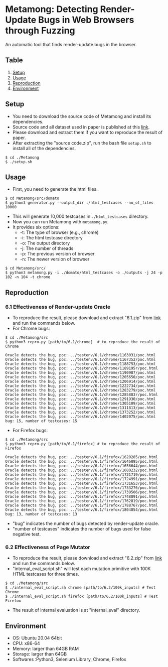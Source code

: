 # Metamong: Detecting Render-Update Bugs in Web Browsers through Fuzzing

An automatic tool that finds render-update bugs in the browser.

## Table                                                                                     
1. [Setup](#Setup)
2. [Usage](#Usage)
3. [Reproduction](#Reproduction)
4. [Environment](#Environment)

## Setup
- You need to download the source code of Metamong and install its dependencies.
- Source code and all dataset used in paper is published at this [link](https://figshare.com/s/05656422846b31f368fc).
- Please download and extract them if you want to reproduce the result of paper.
- After extracting the "source code.zip", run the bash file `setup.sh` to install all of the dependencies.

```shell
$ cd ./Metamong
$ ./setup.sh
```

## Usage
- First, you need to generate the html files.

```shell
$ cd Metamong/src/domato
$ python3 generator.py --output_dir ./html_testcases --no_of_files 10000
```
* This will generate 10,000 testcases in `./html_testcases` directory. 
* Now you can run Metamong with `metamong.py`.
* It provides six options:
  * -t: The type of browser (e.g., chrome)
  * -i: The html testcase directory
  * -o: The output directory
  * -j: The number of threads
  * -p: The previous version of browser
  * -n: The newer version of browser

```shell
$ cd Metamong/src/
$ python3 metamong.py -i ./domato/html_testcases -o ./outputs -j 24 -p 102 -n 104 -t chrome
```

## Reproduction

### 6.1 Effectiveness of Render-update Oracle
- To reproduce the result, please download and extract "6.1.zip" from [link](https://figshare.com/s/05656422846b31f368fc) and run the commands below.
- For Chrome bugs:
```shell
$ cd ./Metamong/src
$ python3 repro.py [path/to/6.1/chrome]  # to reproduce the result of Chrome

Oracle detects the bug, poc: ../testenv/6.1/chrome/1163031/poc.html
Oracle detects the bug, poc: ../testenv/6.1/chrome/1167352/poc.html
Oracle detects the bug, poc: ../testenv/6.1/chrome/1188753/poc.html
Oracle detects the bug, poc: ../testenv/6.1/chrome/1189195r/poc.html
Oracle detects the bug, poc: ../testenv/6.1/chrome/1190987/poc.html
Oracle detects the bug, poc: ../testenv/6.1/chrome/1205650/poc.html
Oracle detects the bug, poc: ../testenv/6.1/chrome/1206914/poc.html
Oracle detects the bug, poc: ../testenv/6.1/chrome/1222734/poc.html
Oracle detects the bug, poc: ../testenv/6.1/chrome/1283279/poc.html
Oracle detects the bug, poc: ../testenv/6.1/chrome/1285883r/poc.html
Oracle detects the bug, poc: ../testenv/6.1/chrome/1291930/poc.html
Oracle detects the bug, poc: ../testenv/6.1/chrome/1305109/poc.html
Oracle detects the bug, poc: ../testenv/6.1/chrome/1311813/poc.html
Oracle detects the bug, poc: ../testenv/6.1/chrome/1373252/poc.html
Oracle detects the bug, poc: ../testenv/6.1/chrome/1402075/poc.html
bug: 15, number of testcases: 15
```

- For Firefox bugs:
```shell
$ cd ./Metamong/src
$ python3 repro.py [path/to/6.1/firefox] # to reproduce the result of Firefox

Oracle detects the bug, poc: ../testenv/6.1/firefox/1620285/poc.html
Oracle detects the bug, poc: ../testenv/6.1/firefox/1646895/poc.html
Oracle detects the bug, poc: ../testenv/6.1/firefox/1656644/poc.html
Oracle detects the bug, poc: ../testenv/6.1/firefox/1680232/poc.html
Oracle detects the bug, poc: ../testenv/6.1/firefox/1721719/poc.html
Oracle detects the bug, poc: ../testenv/6.1/firefox/1724991/poc.html
Oracle detects the bug, poc: ../testenv/6.1/firefox/1731653/poc.html
Oracle detects the bug, poc: ../testenv/6.1/firefox/1733276/poc.html
Oracle detects the bug, poc: ../testenv/6.1/firefox/1739506/poc.html
Oracle detects the bug, poc: ../testenv/6.1/firefox/1748891/poc.html
Oracle detects the bug, poc: ../testenv/6.1/firefox/1762819/poc.html
Oracle detects the bug, poc: ../testenv/6.1/firefox/1788767/poc.html
Oracle detects the bug, poc: ../testenv/6.1/firefox/1804854/poc.html
bug: 13, number of testcases: 13 
```

- "bug" indicates the number of bugs detected by render-update oracle.
- "number of testcases" indicates the number of bugs used for false negative test.

### 6.2 Effectiveness of Page Mutator
- To reproduce the result, please download and extract "6.2.zip" from [link](https://figshare.com/s/05656422846b31f368fc) and run the commands below.
- "internal_eval_script.sh" will test each mutation primitive with 100K HTML testcases for three times.    

```shell
$ cd ./Metamong/src
$ ./internal_eval_script.sh chrome [path/to/6.2/100k_inputs] # Test Chrome
$ ./internal_eval_script.sh firefox [path/to/6.2/100k_inputs] # Test Firefox
```

- The result of internal evaluation is at "internal_eval" directory.

## Environment
- OS: Ubuntu 20.04 64bit
- CPU: x86-64
- Memory: larger than 64GB RAM
- Storage: larger than 64GB
- Softwares :Python3, Selenium Library, Chrome, Firefox
